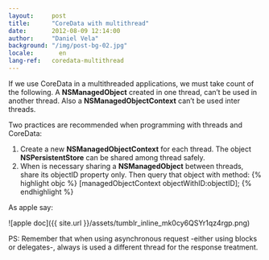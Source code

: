```yaml
---
layout:     post
title:      "CoreData with multithread"
date:       2012-08-09 12:14:00
author:     "Daniel Vela"
background: "/img/post-bg-02.jpg"
locale:       en
lang-ref:   coredata-multithread
---
```



If we use CoreData in a multithreaded applications, we must take count of the following. A **NSManagedObject** created in one thread, can’t be used in another thread. Also a **NSManagedObjectContext** can’t be used inter threads.

Two practices are recommended when programming with threads and CoreData:

1. Create a new **NSManagedObjectContext** for each thread. The object **NSPersistentStore** can be shared among thread safely. 
2. When is necessary sharing a **NSManagedObject** between threads, share its objectID property only. Then query that object with method:
		{% highlight objc %}
		[managedObjectContext objectWithID:objectID];
		{% endhighlight %}

As apple say:

![apple doc]({{ site.url }}/assets/tumblr_inline_mk0cy6QSYr1qz4rgp.png)

PS: Remember that when using asynchronous request -either using blocks or delegates-, always is used a different thread for the response treatment.